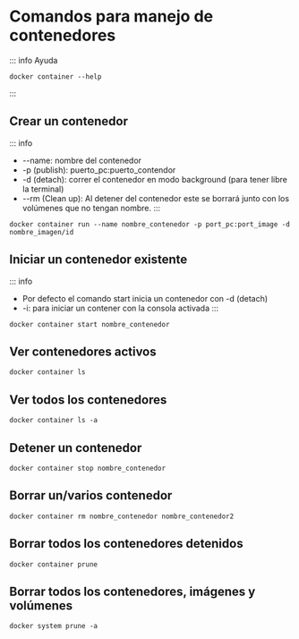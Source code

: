 # Comandos para manejo de contenedores

::: info Ayuda
```
docker container --help
```
:::

## Crear un contenedor
::: info
* --name: nombre del contenedor
* -p (publish): puerto_pc:puerto_contendor
* -d (detach): correr el contenedor en modo background (para tener libre la terminal)
* --rm (Clean up): Al detener del contenedor este se borrará junto con los volúmenes que no tengan nombre.
:::
```
docker container run --name nombre_contenedor -p port_pc:port_image -d nombre_imagen/id
```

## Iniciar un contenedor existente
::: info
* Por defecto el comando start inicia un contenedor con -d (detach)
* -i: para iniciar un contener con la consola activada
:::
```
docker container start nombre_contenedor
```

## Ver contenedores activos
```
docker container ls
```

## Ver todos los contenedores
```
docker container ls -a
```

## Detener un contenedor
```
docker container stop nombre_contenedor
```

## Borrar un/varios contenedor
```
docker container rm nombre_contenedor nombre_contenedor2
```

## Borrar todos los contenedores detenidos
```
docker container prune
```

## Borrar todos los contenedores, imágenes y volúmenes
```
docker system prune -a
```